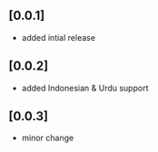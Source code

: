 ## [0.0.1]

* added intial release

## [0.0.2]

* added Indonesian & Urdu support

## [0.0.3]

* minor change
